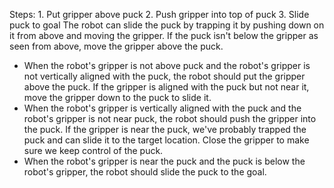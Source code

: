 

Steps:  1. Put gripper above puck  2. Push gripper into top of puck  3. Slide puck to goal
The robot can slide the puck by trapping it by pushing down on it from above and moving the gripper. If the puck isn't below the gripper as seen from above, move the gripper above the puck.
- When the robot's gripper is not above puck and the robot's gripper is not vertically aligned with the puck, the robot should put the gripper above the puck.
If the gripper is aligned with the puck but not near it, move the gripper down to the puck to slide it. 
- When the robot's gripper is vertically aligned with the puck and the robot's gripper is not near puck, the robot should push the gripper into the puck.
If the gripper is near the puck, we've probably trapped the puck and can slide it to the target location. Close the gripper to make sure we keep control of the puck. 
- When the robot's gripper is near the puck and the puck is below the robot's gripper, the robot should slide the puck to the goal.